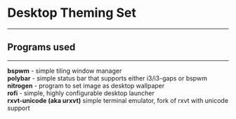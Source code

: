 # Desktop Theming Set
---
## Programs used
---
**bspwm** - simple tiling window manager  
**polybar** - simple status bar that supports either i3/i3-gaps or bspwm  
**nitrogen** - program to set image as desktop wallpaper  
**rofi** - simple, highly configurable desktop launcher  
**rxvt-unicode (aka urxvt)** simple terminal emulator, fork of rxvt with unicode support
